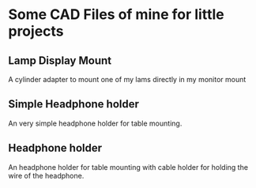 # Some CAD Files of mine for little projects

## Lamp Display Mount
A cylinder adapter to mount one of my lams directly in my monitor mount

## Simple Headphone holder
An very simple headphone holder for table mounting.

## Headphone holder
An headphone holder for table mounting with cable holder for holding the wire of the headphone.